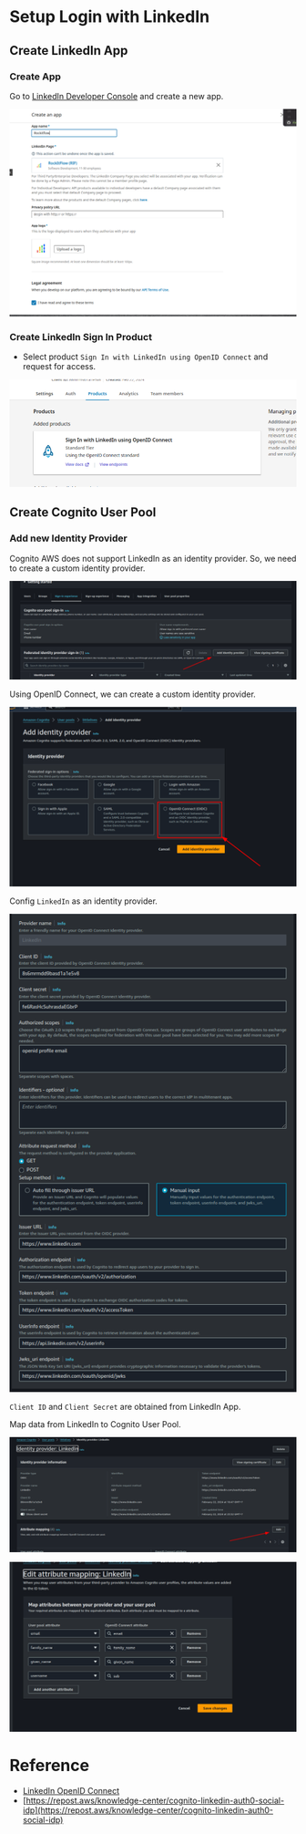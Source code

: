 # Setup Login with LinkedIn

## Create LinkedIn App

### Create App

Go to [LinkedIn Developer Console](https://www.linkedin.com/developers/apps) and create a new app.


![create_linkedin_app](assets/create_linkedin_app.png)

### Create LinkedIn Sign In Product

- Select product `Sign In with LinkedIn using OpenID Connect` and request for access.

![SignIn_Products](assets/SignIn_Products.png)

## Create Cognito User Pool

### Add new Identity Provider

Cognito AWS does not support LinkedIn as an identity provider. So, we need to create a custom identity provider.

![2024-02-22-23-57-30](assets/2024-02-22-23-57-30.png)

Using OpenID Connect, we can create a custom identity provider.

![2024-02-22-23-58-14](assets/2024-02-22-23-58-14.png)

Config `LinkedIn` as an identity provider.

![2024-02-22-23-59-50](assets/2024-02-22-23-59-50.png)

`Client ID` and `Client Secret` are obtained from LinkedIn App.

Map data from LinkedIn to Cognito User Pool.

![2024-02-23-00-01-56](assets/2024-02-23-00-01-56.png)

![2024-02-23-00-02-18](assets/2024-02-23-00-02-18.png)

# Reference

- [LinkedIn OpenID Connect](https://learn.microsoft.com/en-us/linkedin/consumer/integrations/self-serve/sign-in-with-linkedin-v2?context=linkedin%2Fconsumer%2Fcontext)
- [https://repost.aws/knowledge-center/cognito-linkedin-auth0-social-idp](https://repost.aws/knowledge-center/cognito-linkedin-auth0-social-idp)
